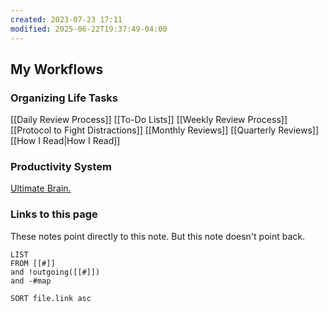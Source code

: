 ```yaml
---
created: 2023-07-23 17:11
modified: 2025-06-22T19:37:49-04:00
---
```

## My Workflows

### Organizing Life Tasks

[[Daily Review Process]]
[[To-Do Lists]]
[[Weekly Review Process]]
[[Protocol to Fight Distractions]]
[[Monthly Reviews]]
[[Quarterly Reviews]]
[[How I Read|How I Read]]
### Productivity System
[Ultimate Brain.](https://thomasfrank.notion.site/Ultimate-Brain-Creator-s-Companion-Hub-536903bad2f44dfab9eb87f2bf459d5a)


### Links to this page
These notes point directly to this note. But this note doesn't point back.
```dataview
LIST
FROM [[#]]
and !outgoing([[#]])
and -#map

SORT file.link asc
```
